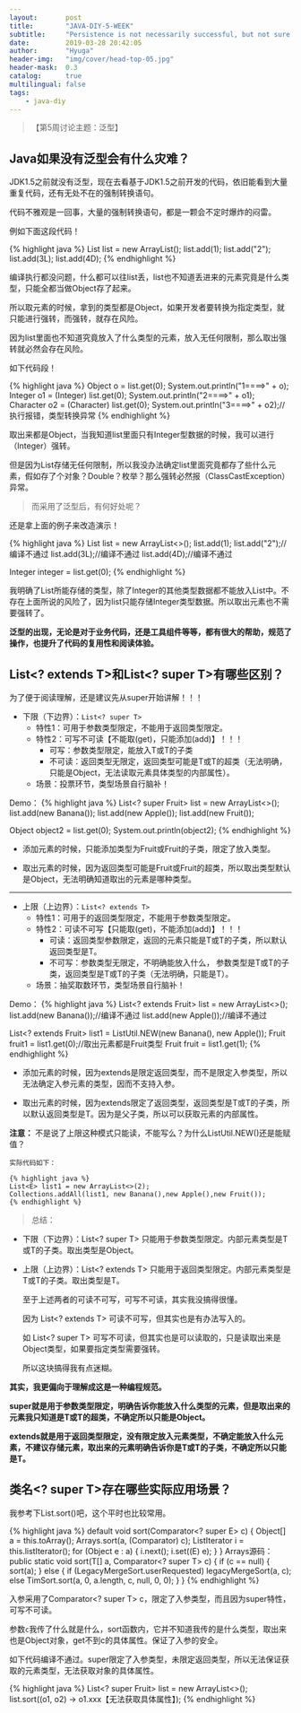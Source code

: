 ```yaml
---
layout:       post
title:        "JAVA-DIY-5-WEEK"
subtitle:     "Persistence is not necessarily successful, but not sure will not succeed."
date:         2019-03-28 20:42:05
author:       "Hyuga"
header-img:   "img/cover/head-top-05.jpg"
header-mask:  0.3
catalog:      true
multilingual: false
tags:
    - java-diy
---
```


>【第5周讨论主题：泛型】

## Java如果没有泛型会有什么灾难？
 
JDK1.5之前就没有泛型，现在去看基于JDK1.5之前开发的代码，依旧能看到大量重复代码，还有无处不在的强制转换语句。

代码不雅观是一回事，大量的强制转换语句，都是一颗会不定时爆炸的闷雷。

例如下面这段代码！

{% highlight java %}
List list = new ArrayList();
list.add(1);
list.add("2");
list.add(3L);
list.add(4D);
{% endhighlight %}

编译执行都没问题，什么都可以往list丢，list也不知道丢进来的元素究竟是什么类型，只能全都当做Object存了起来。

所以取元素的时候，拿到的类型都是Object，如果开发者要转换为指定类型，就只能进行强转，而强转，就存在风险。

因为list里面也不知道究竟放入了什么类型的元素，放入无任何限制，那么取出强转就必然会存在风险。

如下代码段！

{% highlight java %}
Object o = list.get(0);
System.out.println("1====>" + o);
Integer o1 = (Integer) list.get(0);
System.out.println("2====>" + o1);
Character o2 = (Character) list.get(0);
System.out.println("3====>" + o2);//执行报错，类型转换异常
{% endhighlight %}

取出来都是Object，当我知道list里面只有Integer型数据的时候，我可以进行（Integer）强转。

但是因为List存储无任何限制，所以我没办法确定list里面究竟都存了些什么元素，假如存了个对象？Double？枚举？那么强转必然报（ClassCastException）异常。

> 而采用了泛型后，有何好处呢？

还是拿上面的例子来改造演示！

{% highlight java %}
List<Integer> list = new ArrayList<>();
list.add(1);
list.add("2");//编译不通过
list.add(3L);//编译不通过
list.add(4D);//编译不通过

Integer integer = list.get(0);
{% endhighlight %}

我明确了List所能存储的类型，除了Integer的其他类型数据都不能放入List中。不存在上面所说的风险了，因为list只能存储Integer类型数据。所以取出元素也不需要强转了。

**泛型的出现，无论是对于业务代码，还是工具组件等等，都有很大的帮助，规范了操作，也提升了代码的复用性和阅读体验。**

## List<? extends T>和List<? super T>有哪些区别？ 

为了便于阅读理解，还是建议先从super开始讲解！！！

- 下限（下边界）：`List<? super T>`
    - 特性1：可用于参数类型限定，不能用于返回类型限定。
    - 特性2：可写不可读【不能取(get)，只能添加(add)】！！！
        - 可写：参数类型限定，能放入T或T的子类
        - 不可读：返回类型无限定，返回类型可能是T或T的超类（无法明确，只能是Object，无法读取元素具体类型的内部属性）。
    - 场景：投票环节，类型场景自行脑补！

Demo：
{% highlight java %}
List<? super Fruit> list = new ArrayList<>();	
list.add(new Banana());
list.add(new Apple());
list.add(new Fruit());

Object object2 = list.get(0);
System.out.println(object2);
{% endhighlight %}

- 添加元素的时候，只能添加类型为Fruit或Fruit的子类，限定了放入类型。

- 取出元素的时候，因为返回类型可能是Fruit或Fruit的超类，所以取出类型默认是Object，无法明确知道取出的元素是哪种类型。

---

- 上限（上边界）：`List<? extends T>`
    - 特性1：可用于的返回类型限定，不能用于参数类型限定。
    - 特性2：可读不可写【只能取(get)，不能添加(add)】！！！
        - 可读：返回类型参数限定，返回的元素只能是T或T的子类，所以默认返回类型是T。
        - 不可写：参数类型无限定，不明确能放入什么，
        参数类型是T或T的子类，返回类型是T或T的子类（无法明确，只能是T）。
    - 场景：抽奖取数环节，类型场景自行脑补！

Demo：
{% highlight java %}
List<? extends Fruit> list = new ArrayList<>();
list.add(new Banana());//编译不通过
list.add(new Apple());//编译不通过

List<? extends Fruit> list1 = ListUtil.NEW(new Banana(), new Apple());
Fruit fruit1 = list1.get(0);//取出元素都是Fruit类型
Fruit fruit = list1.get(1);
{% endhighlight %}

- 添加元素的时候，因为extends是限定返回类型，而不是限定入参类型，所以无法确定入参元素的类型，因而不支持入参。

- 取出元素的时候，因为extends限定了返回类型，返回类型是T或T的子类，所以默认返回类型是T。因为是父子类，所以可以获取元素的内部属性。

**注意：**
    不是说了上限这种模式只能读，不能写么？为什么ListUtil.NEW()还是能赋值？

    实际代码如下：
    
    {% highlight java %}
    List<E> list1 = new ArrayList<>(2);
    Collections.addAll(list1, new Banana(),new Apple(),new Fruit());
    {% endhighlight %}

> 总结：

- 下限（下边界）：List<? super T>   只能用于参数类型限定。内部元素类型是T或T的子类。取出类型是Object。

- 上限（上边界）：List<? extends T> 只能用于返回类型限定。内部元素类型是T或T的子类。取出类型是T。

    至于上述两者的可读不可写，可写不可读，其实我没搞得很懂。

    因为 List<? extends T> 可读不可写，但其实也是有办法写入的。

    如 List<? super T> 可写不可读，但其实也是可以读取的，只是读取出来是Object类型，如果要指定类型需要强转。
    
    所以这块搞得我有点迷糊。

**其实，我更偏向于理解成这是一种编程规范。**

**super就是用于参数类型限定，明确告诉你能放入什么类型的元素，但是取出来的元素我只知道是T或T的超类，不确定所以只能是Object。**

**extends就是用于返回类型限定，没有限定放入元素类型，不确定能放入什么元素，不建议存储元素，取出来的元素明确告诉你是T或T的子类，不确定所以只能是T。**

## 类名<? super T>存在哪些实际应用场景？

我参考下List.sort()吧，这个平时也比较常用。

{% highlight java %}
default void sort(Comparator<? super E> c) {
Object[] a = this.toArray();
Arrays.sort(a, (Comparator) c);
ListIterator<E> i = this.listIterator();
	for (Object e : a) {
	    i.next();
	    i.set((E) e);
	}
} 
Arrays源码：
public static <T> void sort(T[] a, Comparator<? super T> c) {
    if (c == null) {
        sort(a);
    } else {
        if (LegacyMergeSort.userRequested)
            legacyMergeSort(a, c);
        else
            TimSort.sort(a, 0, a.length, c, null, 0, 0);
    }
}
{% endhighlight %}

入参采用了Comparator<? super T> c，限定了入参类型，而且因为super特性，可写不可读。

参数`c`我传了什么就是什么，sort函数内，它并不知道我传的是什么类型，取出来也是Object对象，get不到c的具体属性。保证了入参的安全。

如下代码编译不通过。super限定了入参类型，未限定返回类型，所以无法保证获取的元素类型，无法获取对象的具体属性。

{% highlight java %}
List<? super Fruit> list = new ArrayList<>();
list.sort((o1, o2) -> o1.xxx【无法获取具体属性】);
{% endhighlight %}
